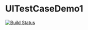 # UITestCaseDemo1
[![Build Status](https://travis-ci.com/langlang1015/UITestCaseDemo1.svg?branch=master)](https://travis-ci.com/langlang1015/UITestCaseDemo1)
